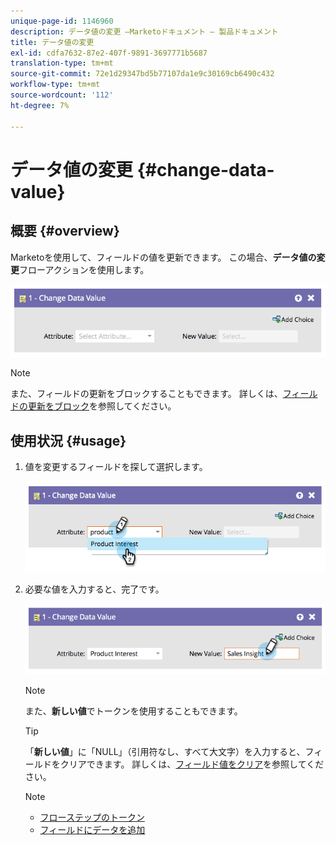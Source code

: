 ```yaml
---
unique-page-id: 1146960
description: データ値の変更 —Marketoドキュメント — 製品ドキュメント
title: データ値の変更
exl-id: cdfa7632-87e2-407f-9891-3697771b5687
translation-type: tm+mt
source-git-commit: 72e1d29347bd5b77107da1e9c30169cb6490c432
workflow-type: tm+mt
source-wordcount: '112'
ht-degree: 7%

---
```


# データ値の変更 {#change-data-value}

## 概要 {#overview}

Marketoを使用して、フィールドの値を更新できます。 この場合、**データ値の変更**&#x200B;フローアクションを使用します。

![](assets/image2014-9-22-11-3a15-3a34.png)

>[!NOTE]
>
>また、フィールドの更新をブロックすることもできます。 詳しくは、[フィールドの更新をブロック](/help/marketo/product-docs/administration/field-management/block-updates-to-a-field.md)を参照してください。

## 使用状況 {#usage}

1. 値を変更するフィールドを探して選択します。

   ![](assets/image2014-9-22-11-3a18-3a29.png)

1. 必要な値を入力すると、完了です。

   ![](assets/image2014-9-22-11-3a18-3a38.png)

   >[!NOTE]
   >
   >また、**新しい値**&#x200B;でトークンを使用することもできます。

   >[!TIP]
   >
   >「**新しい値**」に「NULL」（引用符なし、すべて大文字）を入力すると、フィールドをクリアできます。 詳しくは、[フィールド値をクリア](/help/marketo/product-docs/core-marketo-concepts/smart-campaigns/flow-actions/change-data-value/clear-field-values.md)を参照してください。

   >[!NOTE]
   >
   >* [フローステップのトークン](/help/marketo/product-docs/core-marketo-concepts/smart-campaigns/flow-actions/use-tokens-in-flow-steps.md)
   >* [フィールドにデータを追加](/help/marketo/product-docs/core-marketo-concepts/smart-campaigns/flow-actions/append-data-to-a-field.md)

